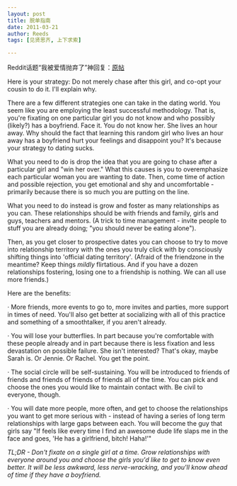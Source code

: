 ```yaml
---
layout: post
title: 脱单指南
date: 2011-03-21
author: Reeds
tags: [见贤思齐, 上下求索]

---
```


Reddit话题“我被爱情抛弃了”神回复：[原帖](https://www.reddit.com/r/offmychest/comments/158rgu/my_love_life_just_hates_me/)

Here is your strategy: Do not merely chase after this girl, and co-opt your cousin to do it. I'll explain why.

There are a few different strategies one can take in the dating world. You seem like you are employing the least successful methodology. That is, you're fixating on one particular girl you do not know and who possibly (likely?) has a boyfriend. Face it. You do not know her. She lives an hour away. Why should the fact that learning this random girl who lives an hour away has a boyfriend hurt your feelings and disappoint you? It's because your strategy to dating sucks.

What you need to do is drop the idea that you are going to chase after a particular girl and "win her over." What this causes is you to overemphasize each particular woman you are wanting to date. Then, come time of action and possible rejection, you get emotional and shy and uncomfortable - primarily because there is so much you are putting on the line.

What you need to do instead is grow and foster as many relationships as you can. These relationships should be with friends and family, girls and guys, teachers and mentors. (A trick to time management - invite people to stuff you are already doing; "you should never be eating alone").

Then, as you get closer to prospective dates you can choose to try to move into relationship territory with the ones you truly click with by consciously shifting things into 'official dating territory'. (Afraid of the friendzone in the meantime? Keep things *mildly* flirtatious. And if you have a dozen relationships fostering, losing one to a friendship is nothing. We can all use more friends.)

Here are the benefits:

·    More friends, more events to go to, more invites and parties, more support in times of need. You'll also get better at socializing with all of this practice and something of a smoothtalker, if you aren't already.

·    You will lose your butterflies. In part because you're comfortable with these people already and in part because there is less fixation and less devastation on possible failure. She isn't interested? That's okay, maybe Sarah is. Or Jennie. Or Rachel. You get the point.

·    The social circle will be self-sustaining. You will be introduced to friends of friends and friends of friends of friends all of the time. You can pick and choose the ones you would like to maintain contact with. Be civil to everyone, though.

·    You will date more people, more often, and get to choose the relationships you want to get more serious with - instead of having a series of long term relationships with large gaps between each. You will become the guy that girls say "If feels like every time I find an awesome dude life slaps me in the face and goes, 'He has a girlfriend, bitch! Haha!'"

*TL;DR - Don't fixate on a single girl at a time. Grow relationships with everyone around you and choose the girls you'd like to get to know even better. It will be less awkward, less nerve-wracking, and you'll know ahead of time if they have a boyfriend.*

 

 



 